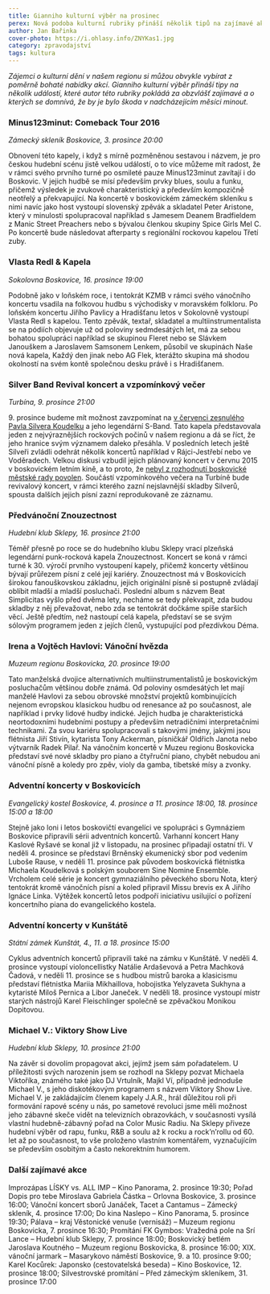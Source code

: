 ```yaml
---
title: Gianniho kulturní výběr na prosinec
perex: Nová podoba kulturní rubriky přináší několik tipů na zajímavé akce v regionu, které by bylo škoda minout.
author: Jan Bařinka
cover-photo: https://i.ohlasy.info/ZNYKas1.jpg
category: zpravodajství
tags: kultura
---
```


*Zájemci o kulturní dění v našem regionu si můžou obvykle vybírat z poměrně bohaté nabídky akcí. Gianniho kulturní výběr přináší tipy na několik událostí, které autor této rubriky pokládá za obzvlášť zajímavé a o kterých se domnívá, že by je bylo škoda v nadcházejícím měsíci minout.*

### Minus123minut: Comeback Tour 2016

*Zámecký skleník Boskovice, 3. prosince 20:00*

Obnovení této kapely, i když s mírně pozměněnou sestavou i názvem, je pro českou hudební scénu jistě velkou událostí, o to více můžeme mít radost, že v rámci svého prvního turné po osmileté pauze Minus123minut zavítají i do Boskovic. V jejich hudbě se mísí především prvky blues, soulu a funku, přičemž výsledek je zvukově charakteristický a především kompozičně neotřelý a překvapující. Na koncertě v boskovickém zámeckém skleníku s nimi navíc jako host vystoupí slovenský zpěvák a skladatel Peter Aristone, který v minulosti spolupracoval například s Jamesem Deanem Bradfieldem z Manic Street Preachers nebo s bývalou členkou skupiny Spice Girls Mel C. Po koncertě bude následovat afterparty s regionální rockovou kapelou Třetí zuby.

### Vlasta Redl & Kapela

*Sokolovna Boskovice, 16. prosince 19:00*

Podobně jako v loňském roce, i tentokrát KZMB v rámci svého vánočního koncertu vsadila na folkovou hudbu s východisky v moravském folkloru. Po loňském koncertu Jiřího Pavlicy a Hradišťanu letos v Sokolovně vystoupí Vlasta Redl s kapelou. Tento zpěvák, textař, skladatel a multiinstrumentalista se na pódiích objevuje už od poloviny sedmdesátých let, má za sebou bohatou spolupráci například se skupinou Fleret nebo se Slávkem Janouškem a Jaroslavem Samsonem Lenkem, působil ve skupinách Naše nová kapela, Každý den jinak nebo AG Flek, kterážto skupina má shodou okolností na svém kontě společnou desku právě i s Hradišťanem.

### Silver Band Revival koncert a vzpomínkový večer

*Turbína, 9. prosince 21:00*

9\. prosince budeme mít možnost zavzpomínat na [v červenci zesnulého Pavla Silvera Koudelku](http://www.ohlasy.info/clanky/2016/07/nekrolog-silver.html) a jeho legendární S-Band. Tato kapela představovala jeden z nejvýraznějších rockových počinů v našem regionu a dá se říct, že jeho hranice svým významem daleko přesáhla. V posledních letech ještě Silveři zvládli odehrát několik koncertů například v Rájci-Jestřebí nebo ve Voděradech. Velkou diskusi vzbudil jejich plánovaný koncert v červnu 2015 v boskovickém letním kině, a to proto, že [nebyl z rozhodnutí boskovické městské rady povolen](http://www.ohlasy.info/clanky/2015/06/silveri-nebudou.html). Součástí vzpomínkového večera na Turbíně bude revivalový koncert, v rámci kterého zazní nejslavnější skladby Silverů, spousta dalších jejich písní zazní reprodukovaně ze záznamu.

### Předvánoční Znouzectnost

*Hudební klub Sklepy, 16. prosince 21:00*

Téměř přesně po roce se do hudebního klubu Sklepy vrací plzeňská legendární punk-rocková kapela Znouzectnost. Koncert se koná v rámci turné k 30. výročí prvního vystoupení kapely, přičemž koncerty většinou bývají průřezem písní z celé její kariéry. Znouzectnost má v Boskovicích širokou fanouškovskou základnu, jejich originální písně si postupně zvládají oblíbit mladší a mladší posluchači. Poslední album s názvem Beat Simplicitas vyšlo před dvěma lety, necháme se tedy překvapit, zda budou skladby z něj převažovat, nebo zda se tentokrát dočkáme spíše starších věcí. Ještě předtím, než nastoupí celá kapela, představí se se svým sólovým programem jeden z jejích členů, vystupující pod přezdívkou Déma.

### Irena a Vojtěch Havlovi: Vánoční hvězda

*Muzeum regionu Boskovicka, 20. prosince 19:00*

Tato manželská dvojice alternativních multiinstrumentalistů je boskovickým posluchačům většinou dobře známá. Od poloviny osmdesátých let mají manželé Havlovi za sebou obrovské množství projektů kombinujících nejenom evropskou klasickou hudbu od renesance až po současnost, ale například i prvky lidové hudby indické. Jejich hudba je charakteristická neortodoxními hudebními postupy a především netradičními interpretačními technikami. Za svou kariéru spolupracovali s takovými jmény, jakými jsou flétnista Jiří Stivín, kytarista Tony Ackerman, písničkář Oldřich Janota nebo výtvarník Radek Pilař. Na vánočním koncertě v Muzeu regionu Boskovicka představí své nové skladby pro piano a čtyřruční piano, chybět nebudou ani vánoční písně a koledy pro zpěv, violy da gamba, tibetské mísy a zvonky.

### Adventní koncerty v Boskovicích

*Evangelický kostel Boskovice, 4. prosince a 11. prosince 18:00, 18. prosince 15:00 a 18:00*

Stejně jako loni i letos boskovičtí evangelíci ve spolupráci s Gymnáziem Boskovice připravili sérii adventních koncertů. Varhanní koncert Hany Kaslové Ryšavé se konal již v listopadu, na prosinec připadají ostatní tři. V neděli 4. prosince se představí Brněnský ekumenický sbor pod vedením Luboše Rause, v neděli 11. prosince pak původem boskovická flétnistka Michaela Koudelková s polským souborem Sine Nomine Ensemble. Vrcholem celé série je koncert gymnaziálního pěveckého sboru Nota, který tentokrát kromě vánočních písní a koled připravil Missu brevis ex A Jiřího Ignáce Linka. Výtěžek koncertů letos podpoří iniciativu usilující o pořízení koncertního piana do evangelického kostela.

### Adventní koncerty v Kunštátě

*Státní zámek Kunštát, 4., 11. a 18. prosince 15:00*

Cyklus adventních koncertů připravili také na zámku v Kunštátě. V neděli 4. prosince vystoupí violoncellistky Natálie Ardaševová a Petra Machková Čadová, v neděli 11. prosince se s hudbou mistrů baroka a klasicismu představí flétnistka Mariia Mikhaillova, hobojistka Yelyzaveta Sukhyna a kytaristé Miloš Pernica a Libor Janeček. V neděli 18. prosince vystoupí mistr starých nástrojů Karel Fleischlinger společně se zpěvačkou Monikou Dopitovou.

### Michael V.: Viktory Show Live

*Hudební klub Sklepy, 10. prosince 21:00*

Na závěr si dovolím propagovat akci, jejímž jsem sám pořadatelem. U příležitosti svých narozenin jsem se rozhodl na Sklepy pozvat Michaela Viktoříka, známého také jako DJ Vrtulník, Majkl Ví, případně jednoduše Michael V., s jeho diskotékovým programem s názvem Viktory Show Live. Michael V. je zakládajícím členem kapely J.A.R., hrál důležitou roli při formování rapové scény u nás, po sametové revoluci jsme měli možnost jeho zábavné skeče vidět na televizních obrazovkách, v současnosti vysílá vlastní hudebně-zábavný pořad na Color Music Radiu. Na Sklepy přiveze hudební výběr od rapu, funku, R&B a soulu až k rocku a rock’n’rollu od 60. let až po současnost, to vše proloženo vlastním komentářem, vyznačujícím se především osobitým a často nekorektním humorem.

### Další zajímavé akce

Improzápas LÍSKY vs. ALL IMP – Kino Panorama, 2. prosince 19:30; Pořad Dopis pro tebe Miroslava Gabriela Částka – Orlovna Boskovice, 3. prosince 16:00; Vánoční koncert sborů Janáček, Tacet a Cantamus – Zámecký skleník, 4. prosince 17:00; Do kina Naslepo – Kino Panorama, 5. prosince 19:30; Pálava – kraj Věstonické venuše (vernisáž) – Muzeum regionu Boskovicka, 7. prosince 16:30; Promítání FK Gymbos: Vražedná pole na Srí Lance – Hudební klub Sklepy, 7. prosince 18:00; Boskovický betlém Jaroslava Koutného – Muzeum regionu Boskovicka, 8. prosince 16:00; XIX. vánoční jarmark – Masarykovo náměstí Boskovice, 9. a 10. prosince 9:00; Karel Kocůrek: Japonsko (cestovatelská beseda) – Kino Boskovice, 12. prosince 18:00; Silvestrovské promítání – Před zámeckým skleníkem, 31. prosince 17:00
